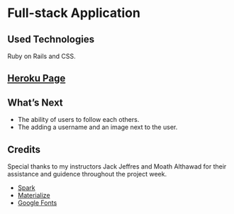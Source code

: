 # Full-stack Application

## Used Technologies
Ruby on Rails and CSS. 

## [Heroku Page](https://safe-harbor-88635.herokuapp.com/)

## What’s Next
* The ability of users to follow each others. 
* The adding a username and an image next to the user. 

## Credits
Special thanks to my instructors Jack Jeffres and Moath Althawad for their assistance and guidence throughout the project week. 
* [Spark](https://spark.adobe.com/sp)
* [Materialize](https://materializecss.com/)
* [Google Fonts](https://fonts.google.com/)
